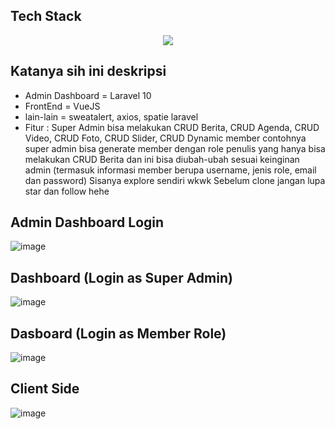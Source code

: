 
## Tech Stack
<p align="center">
  <a href="https://skillicons.dev">
    <img src="https://skillicons.dev/icons?i=vuejs,laravel" />
  </a>
</p>

## Katanya sih ini deskripsi
- Admin Dashboard = Laravel 10
- FrontEnd = VueJS 
- lain-lain = sweatalert, axios, spatie laravel
- Fitur :
Super Admin bisa melakukan CRUD Berita, CRUD Agenda, CRUD Video, CRUD Foto, CRUD Slider, CRUD Dynamic member contohnya super admin bisa generate member dengan role penulis yang hanya bisa melakukan CRUD Berita dan ini bisa diubah-ubah sesuai keinginan admin (termasuk informasi member berupa username, jenis role, email dan password)
Sisanya explore sendiri wkwk
Sebelum clone jangan lupa star dan follow hehe

## Admin Dashboard Login 

![image](https://user-images.githubusercontent.com/57394564/227502401-4f0c873d-0f03-495b-9b14-8144a9259b9b.png)

## Dashboard (Login as Super Admin)
![image](https://user-images.githubusercontent.com/57394564/227502675-c5adc965-3cf8-4328-bbd9-2a4ac5297cd4.png)

## Dasboard (Login as Member Role)
![image](https://user-images.githubusercontent.com/57394564/227502961-f78fcd39-5233-4df8-a7ac-ca9e63216177.png)



## Client Side 
![image](https://user-images.githubusercontent.com/57394564/227503152-b8c8773e-9d39-4aab-8ce5-cac493e633bd.png)


